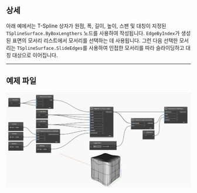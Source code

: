 ## 상세
아래 예에서는 T-Spline 상자가 원점, 폭, 길이, 높이, 스팬 및 대칭이 지정된 `TSplineSurface.ByBoxLengthers` 노드를 사용하여 작성됩니다.
`EdgeByIndex`가 생성된 표면의 모서리 리스트에서 모서리를 선택하는 데 사용됩니다. 그런 다음 선택한 모서리는 `TSplineSurface.SlideEdges`를 사용하여 인접한 모서리를 따라 슬라이딩하고 대칭 대상으로 이어집니다.
___
## 예제 파일

![TSplineTopology.EdgeByIndex](./Autodesk.DesignScript.Geometry.TSpline.TSplineTopology.EdgeByIndex_img.jpg)
